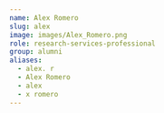 ```yaml
---
name: Alex Romero
slug: alex
image: images/Alex_Romero.png
role: research-services-professional
group: alumni
aliases:
  - alex. r
  - Alex Romero
  - alex
  - x romero
---
```




